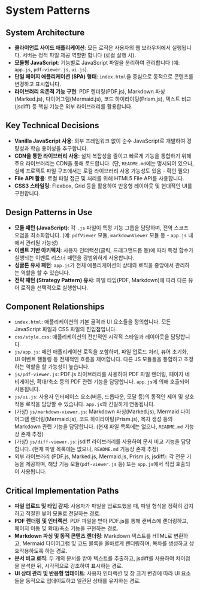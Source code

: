 # System Patterns

## System Architecture

*   **클라이언트 사이드 애플리케이션**: 모든 로직은 사용자의 웹 브라우저에서 실행됩니다. 서버는 정적 파일 제공 역할만 합니다 (로컬 실행 시).
*   **모듈형 JavaScript**: 기능별로 JavaScript 파일을 분리하여 관리합니다 (예: `app.js`, `pdf-viewer.js`, `ui.js`).
*   **단일 페이지 애플리케이션 (SPA) 형태**: `index.html`을 중심으로 동적으로 콘텐츠를 변경하고 표시합니다.
*   **라이브러리 의존적 기능 구현**: PDF 렌더링(PDF.js), Markdown 파싱(Marked.js), 다이어그램(Mermaid.js), 코드 하이라이팅(Prism.js), 텍스트 비교(jsdiff) 등 핵심 기능은 외부 라이브러리를 활용합니다.

## Key Technical Decisions

*   **Vanilla JavaScript 사용**: 외부 프레임워크 없이 순수 JavaScript로 개발하여 경량성과 학습 용이성을 추구합니다.
*   **CDN을 통한 라이브러리 사용**: 설치 복잡성을 줄이고 빠르게 기능을 통합하기 위해 주요 라이브러리는 CDN을 통해 로드합니다. (단, `README.md`에는 명시되어 있으나, 실제 프로젝트 파일 구조에서는 로컬 라이브러리 사용 가능성도 있음 - 확인 필요)
*   **File API 활용**: 로컬 파일 접근 및 처리를 위해 HTML5 File API를 사용합니다.
*   **CSS3 스타일링**: Flexbox, Grid 등을 활용하여 반응형 레이아웃 및 현대적인 UI를 구현합니다.

## Design Patterns in Use

*   **모듈 패턴 (JavaScript)**: 각 `.js` 파일이 특정 기능 그룹을 담당하며, 전역 스코프 오염을 최소화합니다. (예: `pdfViewer` 모듈, `markdownViewer` 모듈 등 - `app.js` 내에서 관리될 가능성)
*   **이벤트 기반 아키텍처**: 사용자 인터랙션(클릭, 드래그앤드롭 등)에 따라 특정 함수가 실행되는 이벤트 리스너 패턴을 광범위하게 사용합니다.
*   **싱글톤 유사 패턴**: `app.js`가 전체 애플리케이션의 상태와 로직을 중앙에서 관리하는 역할을 할 수 있습니다.
*   **전략 패턴 (Strategy Pattern) 유사**: 파일 타입(PDF, Markdown)에 따라 다른 뷰어 로직을 선택적으로 실행합니다.

## Component Relationships

*   `index.html`: 애플리케이션의 기본 골격과 UI 요소들을 정의합니다. 모든 JavaScript 파일과 CSS 파일의 진입점입니다.
*   `css/style.css`: 애플리케이션의 전반적인 시각적 스타일과 레이아웃을 담당합니다.
*   `js/app.js`: 메인 애플리케이션 로직을 포함하며, 파일 업로드 처리, 뷰어 초기화, UI 이벤트 핸들링 등 전체적인 흐름을 제어합니다. 다른 JS 모듈들을 통합하고 조정하는 역할을 할 가능성이 높습니다.
*   `js/pdf-viewer.js`: PDF.js 라이브러리를 사용하여 PDF 파일 렌더링, 페이지 네비게이션, 확대/축소 등의 PDF 관련 기능을 담당합니다. `app.js`에 의해 호출되어 사용됩니다.
*   `js/ui.js`: 사용자 인터페이스 요소(버튼, 드롭다운, 모달 등)의 동적인 제어 및 상호작용 로직을 담당할 수 있습니다. `app.js`와 긴밀하게 연동됩니다.
*   (가상) `js/markdown-viewer.js`: Markdown 파싱(Marked.js), Mermaid 다이어그램 렌더링(Mermaid.js), 코드 하이라이팅(Prism.js), 목차 생성 등의 Markdown 관련 기능을 담당합니다. (현재 파일 목록에는 없으나, `README.md` 기능상 존재 추정)
*   (가상) `js/diff-viewer.js`: jsdiff 라이브러리를 사용하여 문서 비교 기능을 담당합니다. (현재 파일 목록에는 없으나, `README.md` 기능상 존재 추정)
*   외부 라이브러리 (PDF.js, Marked.js, Mermaid.js, Prism.js, jsdiff): 각 전문 기능을 제공하며, 해당 기능 모듈(`pdf-viewer.js` 등) 또는 `app.js`에서 직접 호출되어 사용됩니다.

## Critical Implementation Paths

*   **파일 업로드 및 타입 감지**: 사용자가 파일을 업로드했을 때, 파일 형식을 정확히 감지하고 적절한 뷰어 모듈로 전달하는 경로.
*   **PDF 렌더링 및 인터랙션**: PDF 파일을 받아 PDF.js를 통해 캔버스에 렌더링하고, 페이지 이동 및 확대/축소 기능을 구현하는 경로.
*   **Markdown 파싱 및 동적 콘텐츠 렌더링**: Markdown 텍스트를 HTML로 변환하고, Mermaid 다이어그램 및 코드 블록을 올바르게 렌더링하며, 목차를 생성하고 상호작용하도록 하는 경로.
*   **문서 비교 로직**: 두 개의 문서를 받아 텍스트를 추출하고, jsdiff를 사용하여 차이점을 분석한 뒤, 시각적으로 강조하여 표시하는 경로.
*   **UI 상태 관리 및 반응형 업데이트**: 사용자 인터랙션 및 창 크기 변경에 따라 UI 요소들을 동적으로 업데이트하고 일관된 상태를 유지하는 경로.
